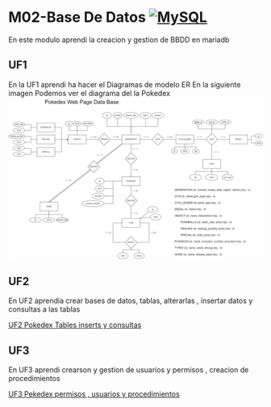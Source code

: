 # M02-Base De Datos [![MySQL](https://img.shields.io/badge/MySQL-00000F?style=for-the-badge&logo=mysql&logoColor=white&labelColor=101010)]() 

En este modulo aprendi la creacion y gestion de BBDD en mariadb

## UF1

En la UF1 aprendi ha hacer el Diagramas de modelo ER
En la siguiente imagen Podemos ver el diagrama del la Pokedex
<img src="./UF1/PokedexBBDD.png" >

## UF2

En UF2 aprendia crear bases de datos, tablas, alterarlas , insertar datos y consultas a las tablas

[UF2 Pokedex Tables inserts y consultas]()

## UF3

En UF3 aprendi crearson y gestion de usuarios y permisos , creacion de procedimientos

[UF3 Pekedex permisos , usuarios y procedimientos]()
